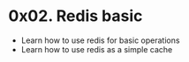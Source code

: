 # 0x02. Redis basic

* Learn how to use redis for basic operations
* Learn how to use redis as a simple cache